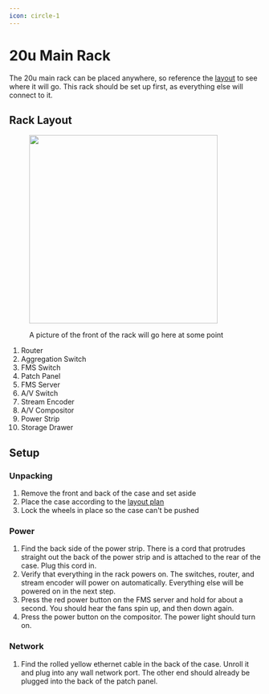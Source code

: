 ```yaml
---
icon: circle-1
---
```


# 20u Main Rack

The 20u main rack can be placed anywhere, so reference the [layout](week-zero-layout.md) to see where it will go. This rack should be set up first, as everything else will connect to it.



## Rack Layout

<figure><img src="https://images.unsplash.com/photo-1654124803058-c814dc42f60c?crop=entropy&#x26;cs=srgb&#x26;fm=jpg&#x26;ixid=M3wxOTcwMjR8MHwxfHNlYXJjaHw3fHxwbGFjZWhvbGRlcnxlbnwwfHx8fDE3MzA1NTU5NzV8MA&#x26;ixlib=rb-4.0.3&#x26;q=85" alt="" width="375"><figcaption><p>A picture of the front of the rack will go here at some point</p></figcaption></figure>

1. Router
2. Aggregation Switch
3. FMS Switch
4. Patch Panel
5. FMS Server
6. A/V Switch
7. Stream Encoder
8. A/V Compositor
9. Power Strip
10. Storage Drawer



## Setup

### Unpacking

1. Remove the front and back of the case and set aside
2. Place the case according to the [layout plan](week-zero-layout.md)
3. Lock the wheels in place so the case can't be pushed

### Power

1. Find the back side of the power strip. There is a cord that protrudes straight out the back of the power strip and is attached to the rear of the case. Plug this cord in.
2. Verify that everything in the rack powers on. The switches, router, and stream encoder will power on automatically. Everything else will be powered on in the next step.
3. Press the red power button on the FMS server and hold for about a second. You should hear the fans spin up, and then down again.
4. Press the power button on the compositor. The power light should turn on.

### Network

1. Find the rolled yellow ethernet cable in the back of the case. Unroll it and plug into any wall network port. The other end should already be plugged into the back of the patch panel.







